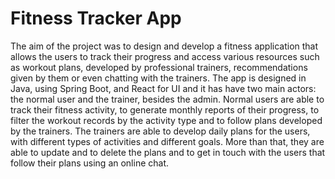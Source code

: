 # Fitness Tracker App
The aim of the project was to design and develop a fitness application that allows the users to track their progress and access various resources such as workout plans, developed by professional trainers, recommendations given by them or even chatting with the trainers. The app is designed in Java, using Spring Boot, and React for UI and it has have two main actors: the normal user and the trainer, besides the admin. Normal users are able to track their fitness activity, to generate monthly reports of their progress, to filter the workout records by the activity type and to follow plans developed by the trainers. The trainers are able to develop daily plans for the users, with different types of activities and different goals. More than that, they are able to update and to delete the plans and to get in touch with the users that follow their plans using an online chat. 
